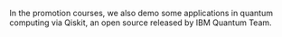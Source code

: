 In the promotion courses, we also demo some applications in quantum computing via Qiskit, an open source released by IBM Quantum Team.
